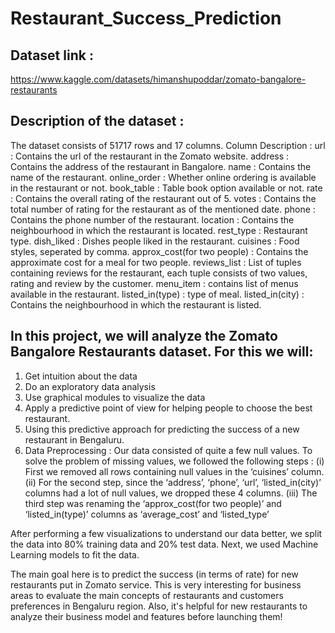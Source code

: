 # Restaurant_Success_Prediction
## Dataset link :
https://www.kaggle.com/datasets/himanshupoddar/zomato-bangalore-restaurants
## Description of the dataset : 
The dataset consists of 51717 rows and 17 columns. Column Description : url : Contains the url of the restaurant in the Zomato website. address : Contains the address of the restaurant in Bangalore. name : Contains the name of the restaurant. online_order : Whether online ordering is available in the restaurant or not. book_table : Table book option available or not. rate : Contains the overall rating of the restaurant out of 5. votes : Contains the total number of rating for the restaurant as of the mentioned date. phone : Contains the phone number of the restaurant. location : Contains the neighbourhood in which the restaurant is located. rest_type : Restaurant type. dish_liked : Dishes people liked in the restaurant. cuisines : Food styles, seperated by comma. approx_cost(for two people) : Contains the approximate cost for a meal for two people. reviews_list : List of tuples containing reviews for the restaurant, each tuple consists of two values, rating and review by the customer. menu_item : contains list of menus available in the restaurant. listed_in(type) : type of meal. listed_in(city) : Contains the neighbourhood in which the restaurant is listed.
## In this project, we will analyze the Zomato Bangalore Restaurants dataset. For this we will:

1. Get intuition about the data
2. Do an exploratory data analysis
3. Use graphical modules to visualize the data
4. Apply a predictive point of view for helping people to choose the best restaurant.
5. Using this predictive approach for predicting the success of a new restaurant in Bengaluru.
6. Data Preprocessing : Our data consisted of quite a few null values. To solve the problem of missing values, we followed the following steps : (i) First we removed all rows containing null values in the ‘cuisines’ column. (ii) For the second step, since the ‘address’, ‘phone’, ‘url’, ‘listed_in(city)’ columns had a lot of null values, we dropped these 4 columns. (iii) The third step was renaming the ‘approx_cost(for two people)’ and ‘listed_in(type)’ columns as ‘average_cost’ and ‘listed_type’

After performing a few visualizations to understand our data better, we split the data into 80% training data and 20% test data. Next, we used Machine Learning models to fit the data.

The main goal here is to predict the success (in terms of rate) for new restaurants put in Zomato service. This is very interesting for business areas to evaluate the main concepts of restaurants and customers preferences in Bengaluru region. Also, it's helpful for new restaurants to analyze their business model and features before launching them!
